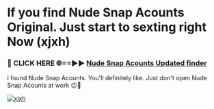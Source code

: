 # If you find Nude Snap Acounts Original. Just start to sexting right Now (xjxh)

<h3>🔴 CLICK HERE 🌐==►► <a href="https://tinyurl.com/mtbk5fxa" rel="nofollow">Nude Snap Acounts Updated finder</a></h3>

I found Nude Snap Acounts. You'll definitely like. Just don't open Nude Snap Acounts at work 😉💬

[![xjxh](https://i.imgur.com/Q8WKrnY.jpeg)](https://tinyurl.com/mtbk5fxa)
